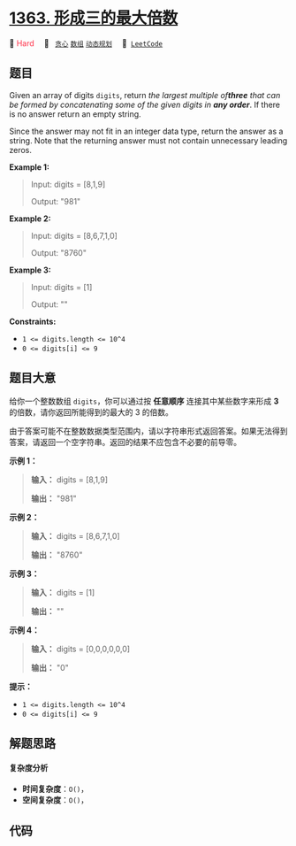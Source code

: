 # [1363. 形成三的最大倍数](https://leetcode.com/problems/largest-multiple-of-three)

🔴 <font color=#ff334b>Hard</font>&emsp; 🔖&ensp; [`贪心`](/tag/greedy.md) [`数组`](/tag/array.md) [`动态规划`](/tag/dynamic-programming.md)&emsp; 🔗&ensp;[`LeetCode`](https://leetcode.com/problems/largest-multiple-of-three)

## 题目

Given an array of digits `digits`, return _the largest multiple of**three**
that can be formed by concatenating some of the given digits in **any
order**_. If there is no answer return an empty string.

Since the answer may not fit in an integer data type, return the answer as a
string. Note that the returning answer must not contain unnecessary leading
zeros.



**Example 1:**

> Input: digits = [8,1,9]
> 
> Output: "981"

**Example 2:**

> Input: digits = [8,6,7,1,0]
> 
> Output: "8760"

**Example 3:**

> Input: digits = [1]
> 
> Output: ""

**Constraints:**

  * `1 <= digits.length <= 10^4`
  * `0 <= digits[i] <= 9`


## 题目大意

给你一个整数数组 `digits`，你可以通过按 **任意顺序** 连接其中某些数字来形成 **3** 的倍数，请你返回所能得到的最大的 3 的倍数。

由于答案可能不在整数数据类型范围内，请以字符串形式返回答案。如果无法得到答案，请返回一个空字符串。返回的结果不应包含不必要的前导零。



**示例 1：**

> 
> 
> 
> 
> 
> **输入：** digits = [8,1,9]
> 
> **输出：** "981"
> 
> 

**示例 2：**

> 
> 
> 
> 
> 
> **输入：** digits = [8,6,7,1,0]
> 
> **输出：** "8760"
> 
> 

**示例 3：**

> 
> 
> 
> 
> 
> **输入：** digits = [1]
> 
> **输出：** ""
> 
> 

**示例 4：**

> 
> 
> 
> 
> 
> **输入：** digits = [0,0,0,0,0,0]
> 
> **输出：** "0"
> 
> 



**提示：**

  * `1 <= digits.length <= 10^4`
  * `0 <= digits[i] <= 9`


## 解题思路

#### 复杂度分析

- **时间复杂度**：`O()`，
- **空间复杂度**：`O()`，

## 代码

```javascript

```
